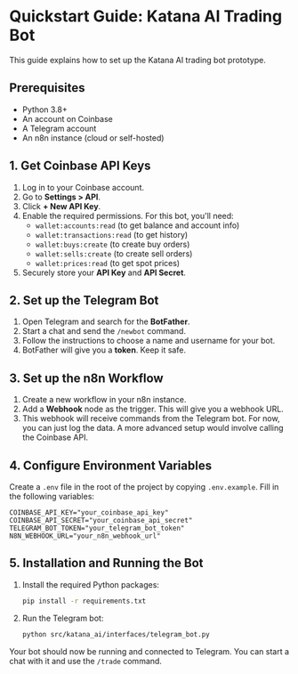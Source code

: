 # Quickstart Guide: Katana AI Trading Bot

This guide explains how to set up the Katana AI trading bot prototype.

## Prerequisites

- Python 3.8+
- An account on Coinbase
- A Telegram account
- An n8n instance (cloud or self-hosted)

## 1. Get Coinbase API Keys

1.  Log in to your Coinbase account.
2.  Go to **Settings > API**.
3.  Click **+ New API Key**.
4.  Enable the required permissions. For this bot, you'll need:
    -   `wallet:accounts:read` (to get balance and account info)
    -   `wallet:transactions:read` (to get history)
    -   `wallet:buys:create` (to create buy orders)
    -   `wallet:sells:create` (to create sell orders)
    -   `wallet:prices:read` (to get spot prices)
5.  Securely store your **API Key** and **API Secret**.

## 2. Set up the Telegram Bot

1.  Open Telegram and search for the **BotFather**.
2.  Start a chat and send the `/newbot` command.
3.  Follow the instructions to choose a name and username for your bot.
4.  BotFather will give you a **token**. Keep it safe.

## 3. Set up the n8n Workflow

1.  Create a new workflow in your n8n instance.
2.  Add a **Webhook** node as the trigger. This will give you a webhook URL.
3.  This webhook will receive commands from the Telegram bot. For now, you can just log the data. A more advanced setup would involve calling the Coinbase API.

## 4. Configure Environment Variables

Create a `.env` file in the root of the project by copying `.env.example`. Fill in the following variables:

```
COINBASE_API_KEY="your_coinbase_api_key"
COINBASE_API_SECRET="your_coinbase_api_secret"
TELEGRAM_BOT_TOKEN="your_telegram_bot_token"
N8N_WEBHOOK_URL="your_n8n_webhook_url"
```

## 5. Installation and Running the Bot

1.  Install the required Python packages:
    ```bash
    pip install -r requirements.txt
    ```
2.  Run the Telegram bot:
    ```bash
    python src/katana_ai/interfaces/telegram_bot.py
    ```

Your bot should now be running and connected to Telegram. You can start a chat with it and use the `/trade` command.
